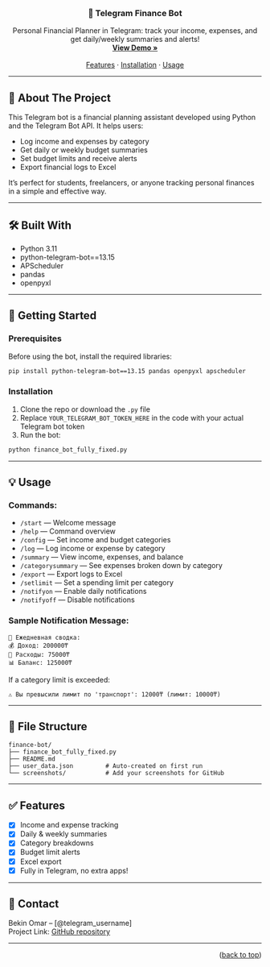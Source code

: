 
<a id="readme-top"></a>

<!-- PROJECT LOGO -->
<br />
<div align="center">
  <h3 align="center">💸 Telegram Finance Bot</h3>

  <p align="center">
    Personal Financial Planner in Telegram: track your income, expenses, and get daily/weekly summaries and alerts!
    <br />
    <a href="#usage"><strong>View Demo »</strong></a>
    <br />
    <br />
    <a href="#features">Features</a>
    ·
    <a href="#installation">Installation</a>
    ·
    <a href="#usage">Usage</a>
  </p>
</div>

---

## 📌 About The Project

This Telegram bot is a financial planning assistant developed using Python and the Telegram Bot API. It helps users:
- Log income and expenses by category
- Get daily or weekly budget summaries
- Set budget limits and receive alerts
- Export financial logs to Excel

It’s perfect for students, freelancers, or anyone tracking personal finances in a simple and effective way.

---

## 🛠️ Built With

* Python 3.11
* python-telegram-bot==13.15
* APScheduler
* pandas
* openpyxl

---

## 🚀 Getting Started

### Prerequisites

Before using the bot, install the required libraries:

```bash
pip install python-telegram-bot==13.15 pandas openpyxl apscheduler
```

### Installation

1. Clone the repo or download the `.py` file
2. Replace `YOUR_TELEGRAM_BOT_TOKEN_HERE` in the code with your actual Telegram bot token
3. Run the bot:

```bash
python finance_bot_fully_fixed.py
```

---

## 💡 Usage

### Commands:

- `/start` — Welcome message
- `/help` — Command overview
- `/config` — Set income and budget categories
- `/log` — Log income or expense by category
- `/summary` — View income, expenses, and balance
- `/categorysummary` — See expenses broken down by category
- `/export` — Export logs to Excel
- `/setlimit` — Set a spending limit per category
- `/notifyon` — Enable daily notifications
- `/notifyoff` — Disable notifications

### Sample Notification Message:

```
📢 Ежедневная сводка:
💰 Доход: 200000₸
💸 Расходы: 75000₸
📊 Баланс: 125000₸
```

If a category limit is exceeded:
```
⚠️ Вы превысили лимит по 'транспорт': 12000₸ (лимит: 10000₸)
```

---

## 📌 File Structure

```
finance-bot/
├── finance_bot_fully_fixed.py
├── README.md
├── user_data.json         # Auto-created on first run
└── screenshots/           # Add your screenshots for GitHub
```

---

## ✅ Features

- [x] Income and expense tracking
- [x] Daily & weekly summaries
- [x] Category breakdowns
- [x] Budget limit alerts
- [x] Excel export
- [x] Fully in Telegram, no extra apps!

---

## 🤝 Contact

Bekin Omar – [@telegram_username]  
Project Link: [GitHub repository](https://github.com/your_username/finance-bot)

---

<p align="right">(<a href="#readme-top">back to top</a>)</p>
